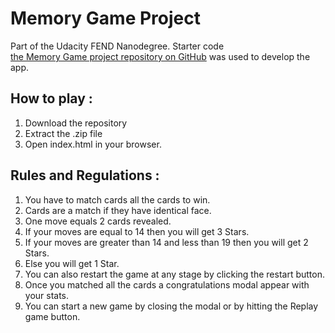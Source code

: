 # Memory Game Project

Part of the Udacity FEND Nanodegree. Starter code  
<a target="_blank" href="https://github.com/udacity/fend-project-memory-game">the Memory Game project repository on GitHub</a> was used to develop the app.
## How to play :
1.	Download the repository
2.	Extract the .zip file
3.	Open index.html in your browser.

## Rules and Regulations :
1. You have to match cards all the cards to win.
2. Cards are a match if they have identical face.
3. One move equals 2 cards revealed.
4. If your moves are equal to 14 then you will get 3 Stars.
5. If your moves are greater than 14 and less than 19 then you will get 2 Stars.
6. Else you will get 1 Star.
7. You can also restart the game at any stage by clicking the restart button.
8. Once you matched all the cards a congratulations modal appear with your stats.
9. You can start a new game by closing the modal or by hitting the Replay game button.


